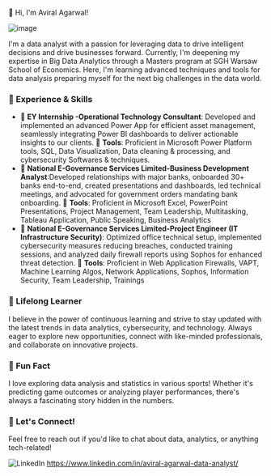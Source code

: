 👋 Hi, I'm Aviral Agarwal!

![image](https://github.com/Aviral-DataScientist/Aviral-DataScientist/assets/167323832/c8a5fb18-8adb-4eff-b081-062cdfffee7a)

I'm a data analyst with a passion for leveraging data to drive intelligent decisions and drive businesses forward. Currently, I'm deepening my expertise in Big Data Analytics through a Masters program at SGH Warsaw School of Economics. Here, I'm learning advanced techniques and tools for data analysis preparing myself for the next big challenges in the data world.

### 🚀 Experience & Skills
- 🏢 **EY Internship -Operational Technology Consultant**: Developed and implemented an advanced Power App for efficient asset management, seamlessly integrating Power BI dashboards to deliver actionable insights to our clients.
  💼 **Tools**: Proficient in Microsoft Power Platform tools, SQL, Data Visualization, Data cleaning & processing, and cybersecurity Softwares & techniques.
- 🏢 **National E-Governance Services Limited-Business Development Analyst**:Developed relationships with major banks, onboarded 30+ banks end-to-end, created presentations and dashboards, led technical meetings, and advocated for government orders mandating bank onboarding.
  💼 **Tools**: Proficient in Microsoft Excel, PowerPoint Presentations, Project Management, Team Leadership, Multitasking, Tableau Application, Public Speaking, Business Analytics
- 🏢 **National E-Governance Services Limited-Project Engineer (IT Infrastructure Security)**: Optimized office technical setup, implemented cybersecurity measures reducing breaches, conducted training sessions, and analyzed daily firewall reports using Sophos for enhanced threat detection.
  💼 **Tools**: Proficient in Web Application Firewalls, VAPT, Machine Learning Algos, Network Applications, Sophos, Information Security, Team Leadership, Trainings
  
### 🌱 Lifelong Learner
I believe in the power of continuous learning and strive to stay updated with the latest trends in data analytics, cybersecurity, and technology. Always eager to explore new opportunities, connect with like-minded professionals, and collaborate on innovative projects.

### 🎉 Fun Fact
I love exploring data analysis and statistics in various sports! Whether it's predicting game outcomes or analyzing player performances, there's always a fascinating story hidden in the numbers.

### 🤝 Let's Connect!
Feel free to reach out if you'd like to chat about data, analytics, or anything tech-related!

![LinkedIn](https://img.shields.io/badge/LinkedIn-Connect-blue) https://www.linkedin.com/in/aviral-agarwal-data-analyst/

